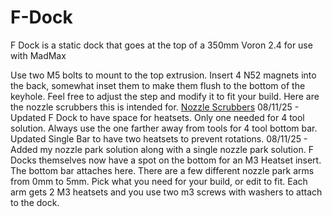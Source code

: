# F-Dock
F Dock is a static dock that goes at the top of a 350mm Voron 2.4 for use with MadMax

Use two M5 bolts to mount to the top extrusion. Insert 4 N52 magnets into the back, somewhat inset them to make them flush to the bottom of the keyhole. Feel free to adjust the step and modify it to fit your build.
Here are the nozzle scrubbers this is intended for.  [Nozzle Scrubbers](https://a.co/d/dKHXIwk)
08/11/25 - Updated F Dock to have space for heatsets. Only one needed for 4 tool solution. Always use the one farther away from tools for 4 tool bottom bar. Updated Single Bar to have two heatsets to prevent rotations. 
08/11/25 - Added my nozzle park solution along with a single nozzle park solution. F Docks themselves now have a spot on the bottom for an M3 Heatset insert. The bottom bar attaches here. There are a few different nozzle park arms from 0mm to 5mm. Pick what you need for your build, or edit to fit. Each arm gets 2 M3 heatsets and you use two m3 screws with washers to attach to the dock. 
